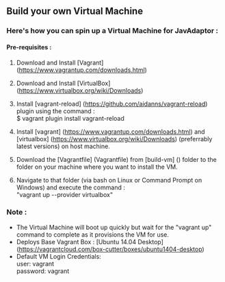 ## Build your own Virtual Machine

### Here's how you can spin up a Virtual Machine for JavAdaptor :

#### Pre-requisites :
1. Download and Install [Vagrant] (https://www.vagrantup.com/downloads.html)
2. Download and Install [VirtualBox] (https://www.virtualbox.org/wiki/Downloads)
3. Install [vagrant-reload] (https://github.com/aidanns/vagrant-reload) plugin using the command :  
    $ vagrant plugin install vagrant-reload

1. Install [vagrant] (https://www.vagrantup.com/downloads.html) and [virtualbox] (https://www.virtualbox.org/wiki/Downloads) (preferrably latest versions) on host machine.
2. Download the [Vagrantfile] (Vagrantfile) from [build-vm] () folder to the folder on your machine where you want to install the VM.
3. Navigate to that folder (via bash on Linux or Command Prompt on Windows) and execute the command :  
      "vagrant up --provider virtualbox"

### Note :  
 -  The Virtual Machine will boot up quickly but wait for the "vagrant up" command to complete as it provisions the VM for use.
 -  Deploys Base Vagrant Box : [Ubuntu 14.04 Desktop] (https://vagrantcloud.com/box-cutter/boxes/ubuntu1404-desktop)
 -  Default VM Login Credentials:  
      user: vagrant  
      password: vagrant
